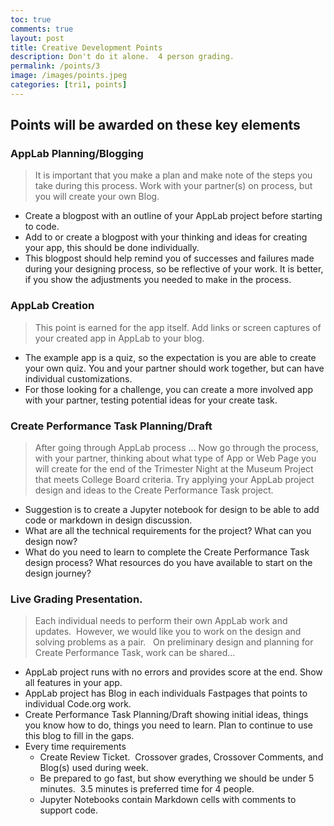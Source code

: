```yaml
---
toc: true
comments: true
layout: post
title: Creative Development Points
description: Don't do it alone.  4 person grading.
permalink: /points/3
image: /images/points.jpeg
categories: [tri1, points]
---
```


## Points will be awarded on these key elements

### AppLab Planning/Blogging  
> It is important that you make a plan and make note of the steps you take during this process.  Work with your partner(s) on process, but you will create your own Blog.
- Create a blogpost with an outline of your AppLab project before starting to code. 
- Add to or create a blogpost with your thinking and ideas for creating your app, this should be done individually.
- This blogpost should help remind you of successes and failures made during your designing process, so be reflective of your work.   It is better, if you show the adjustments you needed to make in the process.

### AppLab Creation 
> This point is earned for the app itself. Add links or screen captures of your created app in AppLab to your blog.
- The example app is a quiz, so the expectation is you are able to create your own quiz.  You and your partner should work together, but can have individual customizations.
- For those looking for a challenge, you can create a more involved app with your partner, testing potential ideas for your create task.

### Create Performance Task Planning/Draft
> After going through AppLab process ...  Now go through the process, with your partner, thinking about what type of App or Web Page you will create for the end of the Trimester Night at the Museum Project that meets College Board criteria.  Try applying your AppLab project design and ideas to the Create Performance Task project.
- Suggestion is to create a Jupyter notebook for design to be able to add code or markdown in design discussion.
- What are all the technical requirements for the project?  What can you design now?
- What do you need to learn to complete the Create Performance Task design process?  What resources do you have available to start on the design journey?


### Live Grading Presentation.  
> Each individual needs to perform their own AppLab work and updates.  However, we would like you to work on the design and solving problems as a pair.   On preliminary design and planning for Create Performance Task, work can be shared...
- AppLab project runs with no errors and provides score at the end.  Show all features in your app.
- AppLab project has Blog in each individuals Fastpages that points to individual Code.org work.
- Create Performance Task Planning/Draft showing initial ideas, things you know how to do, things you need to learn.  Plan to continue to use this blog to fill in the gaps.
- Every time requirements
    - Create Review Ticket.  Crossover grades, Crossover Comments, and Blog(s) used during week.
    - Be prepared to go fast, but show everything we should be under 5 minutes.  3.5 minutes is preferred time for 4 people.
    - Jupyter Notebooks contain  Markdown cells with comments to support code.
 